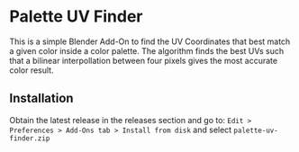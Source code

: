 # Palette UV Finder
This is a simple Blender Add-On to find the UV Coordinates that best match a given color inside a color palette. The algorithm finds the best UVs such that a bilinear interpollation between four pixels gives the most accurate color result.

## Installation
Obtain the latest release in the releases section and go to:
``Edit > Preferences > Add-Ons tab > Install from disk`` and select ``palette-uv-finder.zip``
